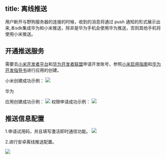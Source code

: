 title: 离线推送
---


用户断开与野狗服务器的连接的时候，收到的消息将通过 push 通知的形式展示出来,本sdk集成华为和小米推送，除非是华为手机会使用华为推送，否则其他手机将使用小米推送。
## 开通推送服务
需要去[小米开发者平台](http://dev.xiaomi.com/console/)和[华为开发者联盟](http://developer.huawei.com/devunion/ui/devplan.html)申请开发账号，参照[小米启用指南](http://dev.xiaomi.com/doc/?p=1621)和[华为开发指导书](http://developer.huawei.com/consumer/cn/wiki/index.php?title=HMS%E5%BC%80%E5%8F%91%E6%8C%87%E5%AF%BC%E4%B9%A6-PUSH%E6%9C%8D%E5%8A%A1%E6%8E%A5%E5%8F%A3)进行应用的创建。
 
小米创建成功示例：
 ![](/images/mipush.png)

华为

 应用创建成功示例：
 ![](/images/huawei.png)
 权限申请成功示例：
 ![](/images/huaweipush.png)
	
## 推送信息配置

1.申请试用码，并且填写激活即时通信功能。
 ![](/images/activation.png)

2.进行安卓离线推送配置。

 ![](/images/androidpushconfig.png)







 